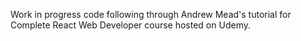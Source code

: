 Work in progress code following through Andrew Mead's tutorial for Complete React Web Developer course hosted on Udemy.